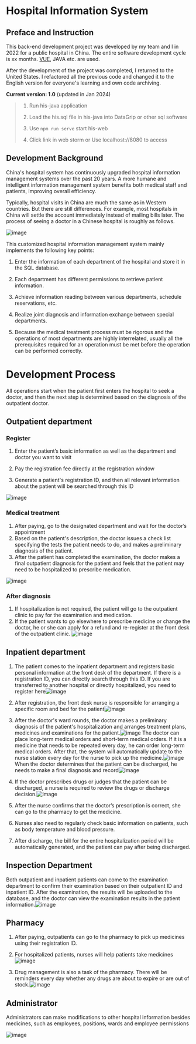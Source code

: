 # Hospital Information System

## Preface and Instruction

This back-end development project was developed by my team and I in 2022 for a public hospital in China. The entire software development cycle is xx months. [VUE](https://vuejs.org/), JAVA etc. are used.

After the development of the project was completed, I returned to the United States. I refactored all the previous code and changed it to the English version for everyone's learning and own code archiving.

**Current version: 1.0** (updated in Jan 2024)

>1. Run his-java application
>
>2. Load the his.sql file in his-java into DataGrip or other sql software
>
>3. Use `npm run serve` start his-web
>4. Click link in web storm or Use localhost://8080 to access

## Development Background

China's hospital system has continuously upgraded hospital information management systems over the past 20 years. A more humane and intelligent information management system benefits both medical staff and patients, improving overall efficiency. 

Typically, hospital visits in China are much the same as in Western countries. But there are still differences. For example, most hospitals in China will settle the account immediately instead of mailing bills later. The process of seeing a doctor in a Chinese hospital is roughly as follows.



![image](https://github.com/fykkyf/his-java/blob/master/pic/Medical%20Treatment%20Process.png)



This customized hospital information management system mainly implements the following key points:

1. Enter the information of each department of the hospital and store it in the SQL database.

2. Each department has different permissions to retrieve patient information.

3. Achieve information reading between various departments, schedule reservations, etc.

4. Realize joint diagnosis and information exchange between special departments.

5. Because the medical treatment process must be rigorous and the operations of most departments are highly interrelated, usually all the prerequisites required for an operation must be met before the operation can be performed correctly.


# Development Process

All operations start when the patient first enters the hospital to seek a doctor, and then the next step is determined based on the diagnosis of the outpatient doctor.

## Outpatient department

### Register

1. Enter the patient’s basic information as well as the department and doctor you want to visit

2. Pay the registration fee directly at the registration window
3. Generate a patient's registration ID, and then all relevant information about the patient will be searched through this ID

![image](https://github.com/fykkyf/his-java/blob/master/pic/Clinic%20Register.jpg)

### Medical treatment

1. After paying, go to the designated department and wait for the doctor’s appointment
2. Based on the patient's description, the doctor issues a check list specifying the tests the patient needs to do, and makes a preliminary diagnosis of the patient.
3. After the patient has completed the examination, the doctor makes a final outpatient diagnosis for the patient and feels that the patient may need to be hospitalized to prescribe medication.

![image](https://github.com/fykkyf/his-java/blob/master/pic/Clinic%20Physician.jpg)

### After diagnosis

1. If hospitalization is not required, the patient will go to the outpatient clinic to pay for the examination and medication.
2. If the patient wants to go elsewhere to prescribe medicine or change the doctor, he or she can apply for a refund and re-register at the front desk of the outpatient clinic.
![image](https://github.com/fykkyf/his-java/blob/master/pic/Clinic%20Pay.jpg)

## Inpatient department

1. The patient comes to the inpatient department and registers basic personal information at the front desk of the department. If there is a registration ID, you can directly search through this ID. If you are transferred to another hospital or directly hospitalized, you need to register here![image](https://github.com/fykkyf/his-java/blob/master/pic/Inpatient%20Register.jpg)
2. After registration, the front desk nurse is responsible for arranging a specific room and bed for the patient![image](https://github.com/fykkyf/his-java/blob/master/pic/Add%20Location.jpg)
3. After the doctor's ward rounds, the doctor makes a preliminary diagnosis of the patient's hospitalization and arranges treatment plans, medicines and examinations for the patient.![image](https://github.com/fykkyf/his-java/blob/master/pic/Inpatient%20Physician.jpg) The doctor can place long-term medical orders and short-term medical orders. If it is a medicine that needs to be repeated every day, he can order long-term medical orders. After that, the system will automatically update to the nurse station every day for the nurse to pick up the medicine.![image](https://github.com/fykkyf/his-java/blob/master/pic/Prescribe%20Med.jpg)When the doctor determines that the patient can be discharged, he needs to make a final diagnosis and record![image](https://github.com/fykkyf/his-java/blob/master/pic/Prescribe%20Discharge.jpg)
4. If the doctor prescribes drugs or judges that the patient can be discharged, a nurse is required to review the drugs or discharge decision.![image](https://github.com/fykkyf/his-java/blob/master/pic/Nurse%20Verify.jpg)

1. After the nurse confirms that the doctor’s prescription is correct, she can go to the pharmacy to get the medicine.
2. Nurses also need to regularly check basic information on patients, such as body temperature and blood pressure.
3. After discharge, the bill for the entire hospitalization period will be automatically generated, and the patient can pay after being discharged.

## Inspection Department

Both outpatient and inpatient patients can come to the examination department to confirm their examination based on their outpatient ID and inpatient ID. After the examination, the results will be uploaded to the database, and the doctor can view the examination results in the patient information.![image](https://github.com/fykkyf/his-java/blob/master/pic/Radiology%20Image.jpg)

## Pharmacy

1. After paying, outpatients can go to the pharmacy to pick up medicines using their registration ID.

2. For hospitalized patients, nurses will help patients take medicines![image](https://github.com/fykkyf/his-java/blob/master/pic/Dispense.jpg)
3. Drug management is also a task of the pharmacy. There will be reminders every day whether any drugs are about to expire or are out of stock.![image](https://github.com/fykkyf/his-java/blob/master/pic/Med%20Manage.jpg)

## Administrator

Administrators can make modifications to other hospital information besides medicines, such as employees, positions, wards and employee permissions

![image](https://github.com/fykkyf/his-java/blob/master/pic/Menu%20Setting.jpg)

### 



### 



